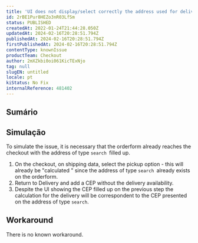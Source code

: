 ```yaml
---
title: 'UI does not display/select correctly the address used for delivery calculation.'
id: 2rBE1Pur8HEZo3nR03LfSm
status: PUBLISHED
createdAt: 2022-01-24T21:44:28.050Z
updatedAt: 2024-02-16T20:28:51.794Z
publishedAt: 2024-02-16T20:28:51.794Z
firstPublishedAt: 2024-02-16T20:28:51.794Z
contentType: knownIssue
productTeam: Checkout
author: 2mXZkbi0oi061KicTExNjo
tag: null
slugEN: untitled
locale: pt
kiStatus: No Fix
internalReference: 481402
---
```


## Sumário



## Simulação


To simulate the issue, it is necessary that the orderform already reaches the checkout with the address of type `search `filled up.

1. On the checkout, on shipping data, select the pickup option - this will already be "calculated " since the address of type `search `already exists on the orderform.
2. Return to Delivery and add a CEP without the delivery availability.
3. Despite the UI showing the CEP filled up on the previous step the calculation for the delivery will be correspondent to the CEP presented on the address of type `search`.



## Workaround


There is no known workaround.

